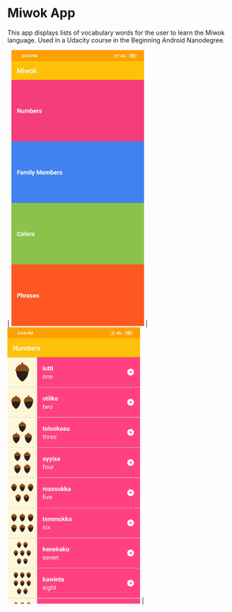 Miwok App
===================================

This app displays lists of vocabulary words for the user to learn the Miwok language.
Used in a Udacity course in the Beginning Android Nanodegree.

| <img src="Miwok_1.jpg" width="300"> | <img src="Miwok_2.jpg" width="300"> |

